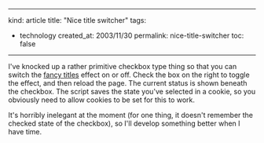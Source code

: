 -----
kind: article
title: "Nice title switcher"
tags:
- technology
created_at: 2003/11/30
permalink: nice-title-switcher
toc: false
-----

<p>I've knocked up a rather primitive checkbox type thing so that you can switch the <a href="http://www.rousette.org.uk/mt-static/blog/archives/000525.html">fancy titles</a> effect on or off. Check the box on the right to toggle the effect, and then reload the page. The current status is shown beneath the checkbox. The script saves the state you've selected in a cookie, so you obviously need to allow cookies to be set for this to work.</p>

<p>It's horribly inelegant at the moment (for one thing, it doesn't remember the checked state of the checkbox), so I'll develop something better when I have time.</p>

